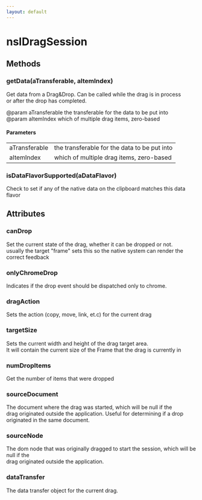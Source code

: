 ```yaml
---
layout: default
---
```


# nsIDragSession #

## Methods ##

### getData(aTransferable, aItemIndex) ###
  
Get data from a Drag&Drop. Can be called while the drag is in process  
or after the drop has completed.    
  
@param  aTransferable the transferable for the data to be put into  
@param  aItemIndex which of multiple drag items, zero-based  
  

#### Parameters ####

<table>

<tr>
<td>aTransferable</td>
<td>the transferable for the data to be put into  
</td>
</tr>

<tr>
<td>aItemIndex</td>
<td>which of multiple drag items, zero-based  
</td>
</tr>

</table>

### isDataFlavorSupported(aDataFlavor) ###
  
Check to set if any of the native data on the clipboard matches this data flavor  
  

## Attributes ##

### canDrop ###
  
Set the current state of the drag, whether it can be dropped or not.  
usually the target "frame" sets this so the native system can render the correct feedback  
  

### onlyChromeDrop ###
  
Indicates if the drop event should be dispatched only to chrome.  
  

### dragAction ###
  
Sets the action (copy, move, link, et.c) for the current drag   
  

### targetSize ###
  
Sets the current width and height of the drag target area.   
It will contain the current size of the Frame that the drag is currently in  
  

### numDropItems ###
  
Get the number of items that were dropped  
  

### sourceDocument ###
  
The document where the drag was started, which will be null if the  
drag originated outside the application. Useful for determining if a drop  
originated in the same document.  
  

### sourceNode ###
  
The dom node that was originally dragged to start the session, which will be null if the  
drag originated outside the application.  
  

### dataTransfer ###
  
The data transfer object for the current drag.  
  
